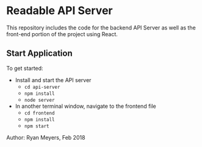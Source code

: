 # Readable API Server

This repository includes the code for the backend API Server as well as the front-end portion of the project using React.

## Start Application

To get started:

* Install and start the API server
    - `cd api-server`
    - `npm install`
    - `node server`
* In another terminal window, navigate to the frontend file
    - `cd frontend`
    - `npm install`
    - `npm start`

Author: Ryan Meyers, Feb 2018
